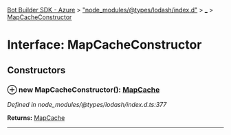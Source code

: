 [Bot Builder SDK - Azure](../README.md) > ["node_modules/@types/lodash/index.d"](../modules/_node_modules__types_lodash_index_d_.md) > [_](../modules/_node_modules__types_lodash_index_d_._.md) > [MapCacheConstructor](../interfaces/_node_modules__types_lodash_index_d_._.mapcacheconstructor.md)



# Interface: MapCacheConstructor


## Constructors
<a id="constructor"></a>


### ⊕ **new MapCacheConstructor**(): [MapCache](_node_modules__types_lodash_index_d_._.mapcache.md)


*Defined in node_modules/@types/lodash/index.d.ts:377*





**Returns:** [MapCache](_node_modules__types_lodash_index_d_._.mapcache.md)

---


